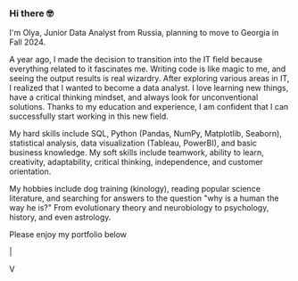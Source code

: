 ### Hi there 🤓

I'm Olya, Junior Data Analyst from Russia, planning to move to Georgia in Fall 2024. 

A year ago, I made the decision to transition into the IT field because everything related to it fascinates me. Writing code is like magic to me, and seeing the output results is real wizardry. After exploring various areas in IT, I realized that I wanted to become a data analyst. I love learning new things, have a critical thinking mindset, and always look for unconventional solutions. Thanks to my education and experience, I am confident that I can successfully start working in this new field.

My hard skills include SQL, Python (Pandas, NumPy, Matplotlib, Seaborn), statistical analysis, data visualization (Tableau, PowerBI), and basic business knowledge. 
My soft skills include teamwork, ability to learn, creativity, adaptability, critical thinking, independence, and customer orientation.

My hobbies include dog training (kinology), reading popular science literature, and searching for answers to the question "why is a human the way he is?" From evolutionary theory and neurobiology to psychology, history, and even astrology.

Please enjoy my portfolio below

|

V
<!--
**OlgaYakimova/OlgaYakimova** is a ✨ _special_ ✨ repository because its `README.md` (this file) appears on your GitHub profile.

Here are some ideas to get you started:

- 🔭 I’m currently working on ...
- 🌱 I’m currently learning ...
- 👯 I’m looking to collaborate on ...
- 🤔 I’m looking for help with ...
- 💬 Ask me about ...
- 📫 How to reach me: ...
- 😄 Pronouns: ...
- ⚡ Fun fact: ...
-->
